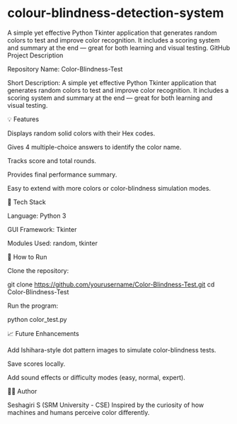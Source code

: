 # colour-blindness-detection-system
A simple yet effective Python Tkinter application that generates random colors to test and improve color recognition. It includes a scoring system and summary at the end — great for both learning and visual testing.
GitHub Project Description

Repository Name: Color-Blindness-Test

Short Description:
A simple yet effective Python Tkinter application that generates random colors to test and improve color recognition. It includes a scoring system and summary at the end — great for both learning and visual testing.

💡 Features

Displays random solid colors with their Hex codes.

Gives 4 multiple-choice answers to identify the color name.

Tracks score and total rounds.

Provides final performance summary.

Easy to extend with more colors or color-blindness simulation modes.

🧰 Tech Stack

Language: Python 3

GUI Framework: Tkinter

Modules Used: random, tkinter

🚀 How to Run

Clone the repository:

git clone https://github.com/yourusername/Color-Blindness-Test.git
cd Color-Blindness-Test


Run the program:

python color_test.py

📈 Future Enhancements

Add Ishihara-style dot pattern images to simulate color-blindness tests.

Save scores locally.

Add sound effects or difficulty modes (easy, normal, expert).

🧑‍💻 Author

Seshagiri S (SRM University - CSE)
Inspired by the curiosity of how machines and humans perceive color differently.
